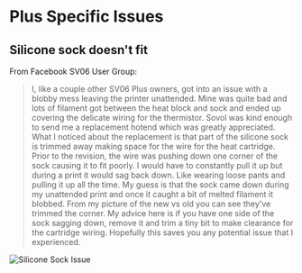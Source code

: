 # Plus Specific Issues

## Silicone sock doesn't fit

From Facebook SV06 User Group:

> I, like a couple other SV06 Plus owners, got into an issue with a blobby mess leaving the printer unattended. Mine was quite bad and lots of filament got between the heat block and sock and ended up covering the delicate wiring for the thermistor. Sovol was kind enough to send me a replacement hotend which was greatly appreciated. What I noticed about the replacement is that part of the silicone sock is trimmed away making space for the wire for the heat cartridge. Prior to the revision, the wire was pushing down one corner of the sock causing it to fit poorly. I would have to constantly pull it up but during a print it would sag back down. Like wearing loose pants and pulling it up all the time. My guess is that the sock came down during my unattended print and once it caught a bit of melted filament it blobbed.
From my picture of the new vs old you can see they've trimmed the corner. My advice here is if you have one side of the sock sagging down, remove it and trim a tiny bit to make clearance for the cartridge wiring. Hopefully this saves you any potential issue that I experienced.

![Silicone Sock Issue](/images/plus/silicone_sock_difference.webp)
